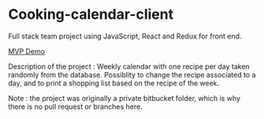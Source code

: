 # Cooking-calendar-client

Full stack team project using JavaScript, React and Redux for front end.

[MVP Demo](https://loized.com/img/meal/video_meal.gif)

Description of the project : 
Weekly calendar with one recipe per day taken randomly from the database.
Possiblity to change the recipe associated to a day, and to print a shopping list based on the recipe of the week.


Note : the project was originally a private bitbucket folder, which is why there is no pull request or branches here.

